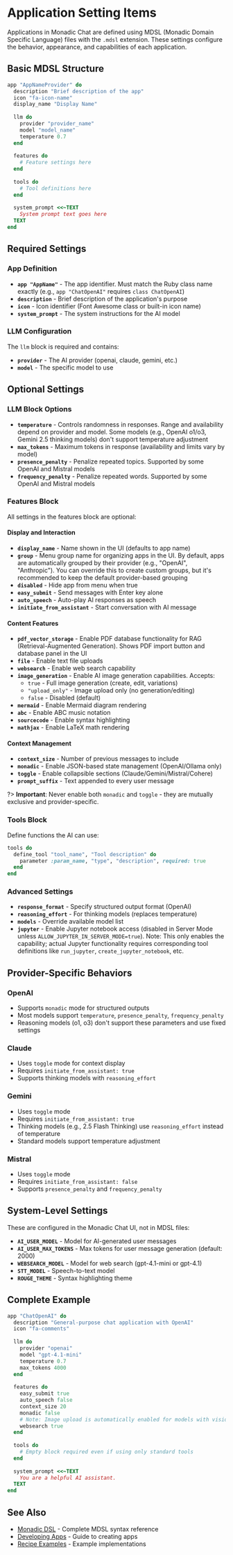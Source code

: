 # Application Setting Items

Applications in Monadic Chat are defined using MDSL (Monadic Domain Specific Language) files with the `.mdsl` extension. These settings configure the behavior, appearance, and capabilities of each application.

## Basic MDSL Structure

```ruby
app "AppNameProvider" do
  description "Brief description of the app"
  icon "fa-icon-name"
  display_name "Display Name"
  
  llm do
    provider "provider_name"
    model "model_name"
    temperature 0.7
  end
  
  features do
    # Feature settings here
  end
  
  tools do
    # Tool definitions here
  end
  
  system_prompt <<~TEXT
    System prompt text goes here
  TEXT
end
```

## Required Settings

### App Definition
- **`app "AppName"`** - The app identifier. Must match the Ruby class name exactly (e.g., `app "ChatOpenAI"` requires `class ChatOpenAI`)
- **`description`** - Brief description of the application's purpose
- **`icon`** - Icon identifier (Font Awesome class or built-in icon name)
- **`system_prompt`** - The system instructions for the AI model

### LLM Configuration
The `llm` block is required and contains:
- **`provider`** - The AI provider (openai, claude, gemini, etc.)
- **`model`** - The specific model to use

## Optional Settings

### LLM Block Options
- **`temperature`** - Controls randomness in responses. Range and availability depend on provider and model. Some models (e.g., OpenAI o1/o3, Gemini 2.5 thinking models) don't support temperature adjustment
- **`max_tokens`** - Maximum tokens in response (availability and limits vary by model)
- **`presence_penalty`** - Penalize repeated topics. Supported by some OpenAI and Mistral models
- **`frequency_penalty`** - Penalize repeated words. Supported by some OpenAI and Mistral models

### Features Block
All settings in the features block are optional:

#### Display and Interaction
- **`display_name`** - Name shown in the UI (defaults to app name)
- **`group`** - Menu group name for organizing apps in the UI. By default, apps are automatically grouped by their provider (e.g., "OpenAI", "Anthropic"). You can override this to create custom groups, but it's recommended to keep the default provider-based grouping
- **`disabled`** - Hide app from menu when true
- **`easy_submit`** - Send messages with Enter key alone
- **`auto_speech`** - Auto-play AI responses as speech
- **`initiate_from_assistant`** - Start conversation with AI message

#### Content Features
- **`pdf_vector_storage`** - Enable PDF database functionality for RAG (Retrieval-Augmented Generation). Shows PDF import button and database panel in the UI
- **`file`** - Enable text file uploads
- **`websearch`** - Enable web search capability
- **`image_generation`** - Enable AI image generation capabilities. Accepts:
  - `true` - Full image generation (create, edit, variations)
  - `"upload_only"` - Image upload only (no generation/editing)
  - `false` - Disabled (default)
- **`mermaid`** - Enable Mermaid diagram rendering
- **`abc`** - Enable ABC music notation
- **`sourcecode`** - Enable syntax highlighting
- **`mathjax`** - Enable LaTeX math rendering

#### Context Management
- **`context_size`** - Number of previous messages to include
- **`monadic`** - Enable JSON-based state management (OpenAI/Ollama only)
- **`toggle`** - Enable collapsible sections (Claude/Gemini/Mistral/Cohere)
- **`prompt_suffix`** - Text appended to every user message

?> **Important**: Never enable both `monadic` and `toggle` - they are mutually exclusive and provider-specific.

### Tools Block
Define functions the AI can use:

```ruby
tools do
  define_tool "tool_name", "Tool description" do
    parameter :param_name, "type", "description", required: true
  end
end
```

### Advanced Settings
- **`response_format`** - Specify structured output format (OpenAI)
- **`reasoning_effort`** - For thinking models (replaces temperature)
- **`models`** - Override available model list
- **`jupyter`** - Enable Jupyter notebook access (disabled in Server Mode unless `ALLOW_JUPYTER_IN_SERVER_MODE=true`). Note: This only enables the capability; actual Jupyter functionality requires corresponding tool definitions like `run_jupyter`, `create_jupyter_notebook`, etc.

## Provider-Specific Behaviors

### OpenAI
- Supports `monadic` mode for structured outputs
- Most models support `temperature`, `presence_penalty`, `frequency_penalty`
- Reasoning models (o1, o3) don't support these parameters and use fixed settings

### Claude
- Uses `toggle` mode for context display
- Requires `initiate_from_assistant: true`
- Supports thinking models with `reasoning_effort`

### Gemini
- Uses `toggle` mode
- Requires `initiate_from_assistant: true`
- Thinking models (e.g., 2.5 Flash Thinking) use `reasoning_effort` instead of temperature
- Standard models support temperature adjustment

### Mistral
- Uses `toggle` mode
- Requires `initiate_from_assistant: false`
- Supports `presence_penalty` and `frequency_penalty`

## System-Level Settings

These are configured in the Monadic Chat UI, not in MDSL files:

- **`AI_USER_MODEL`** - Model for AI-generated user messages
- **`AI_USER_MAX_TOKENS`** - Max tokens for user message generation (default: 2000)
- **`WEBSEARCH_MODEL`** - Model for web search (gpt-4.1-mini or gpt-4.1)
- **`STT_MODEL`** - Speech-to-text model
- **`ROUGE_THEME`** - Syntax highlighting theme

## Complete Example

```ruby
app "ChatOpenAI" do
  description "General-purpose chat application with OpenAI"
  icon "fa-comments"
  
  llm do
    provider "openai"
    model "gpt-4.1-mini"
    temperature 0.7
    max_tokens 4000
  end
  
  features do
    easy_submit true
    auto_speech false
    context_size 20
    monadic false
    # Note: Image upload is automatically enabled for models with vision capability
    websearch true
  end
  
  tools do
    # Empty block required even if using only standard tools
  end
  
  system_prompt <<~TEXT
    You are a helpful AI assistant.
  TEXT
end
```

## See Also

- [Monadic DSL](./monadic_dsl.md) - Complete MDSL syntax reference
- [Developing Apps](./develop_apps.md) - Guide to creating apps
- [Recipe Examples](./recipe-examples.md) - Example implementations
